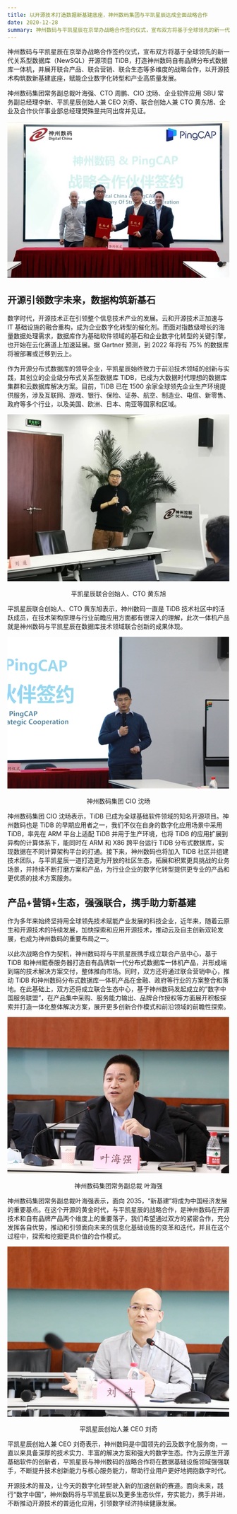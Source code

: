 ```yaml
---
title: 以开源技术打造数据新基建底座，神州数码集团与平凯星辰达成全面战略合作
date: 2020-12-28
summary: 神州数码与平凯星辰在京举办战略合作签约仪式，宣布双方将基于全球领先的新一代关系型数据库（NewSQL）开源项目 TiDB，打造神州数码自有品牌分布式数据库一体机，并展开联合产品、联合营销、联合生态等多维度的战略合作，以开源技术构筑数新基建底座，赋能企业数字化转型和产业高质量发展。
---
```


神州数码与平凯星辰在京举办战略合作签约仪式，宣布双方将基于全球领先的新一代关系型数据库（NewSQL）开源项目 TiDB，打造神州数码自有品牌分布式数据库一体机，并展开联合产品、联合营销、联合生态等多维度的战略合作，以开源技术构筑数新基建底座，赋能企业数字化转型和产业高质量发展。

神州数码集团常务副总裁叶海强、CTO 周鹏、CIO 沈旸、企业软件应用 SBU 常务副总经理李新、平凯星辰创始人兼 CEO 刘奇、联合创始人兼 CTO 黄东旭、企业及合作伙伴事业部总经理樊殊昱共同出席并见证。

![1](media/strategic-cooperation-with-digital-china/1.jpg) 

## 开源引领数字未来，数据构筑新基石

数字时代，开源技术正在引领整个信息技术产业的发展。云和开源技术正加速与 IT 基础设施的融合重构，成为企业数字化转型的催化剂。而面对指数级增长的海量数据处理需求，数据库作为基础软件领域的基石和企业数字化转型的关键引擎，也开始在云化赛道上加速延展。据 Gartner 预测，到 2022 年将有 75% 的数据库将被部署或迁移到云上。

作为开源分布式数据库的领导企业，平凯星辰始终致力于前沿技术领域的创新与实践，其创立的企业级分布式关系型数据库 TiDB，已成为大数据时代理想的数据库集群和云数据库解决方案。目前，TiDB 已在 1500 余家全球领先企业生产环境提供服务，涉及互联网、游戏、银行、保险、证券、航空、制造业、电信、新零售、政府等多个行业，以及美国、欧洲、日本、南亚等国家和区域。

![2](media/strategic-cooperation-with-digital-china/2.jpg)  
<center>平凯星辰联合创始人、CTO 黄东旭</center>  

平凯星辰联合创始人、CTO 黄东旭表示，神州数码一直是 TiDB 技术社区中的活跃成员，在技术架构原理与行业前瞻应用方面都有很深入的理解，此次一体机产品就是神州数码与平凯星辰在数据库技术领域联合创新的成果体现。

![3](media/strategic-cooperation-with-digital-china/3.png)  
 <center>神州数码集团 CIO 沈旸</center>

神州数码集团 CIO 沈旸表示，TiDB 已成为全球基础软件领域的知名开源项目。神州数码也是 TiDB 的早期应用者之一，我们不仅在自身的数字化应用场景中采用 TiDB，率先在 ARM 平台上适配 TiDB 并用于生产环境，也将 TiDB 的应用扩展到异构的计算体系下，能同时在 ARM 和 X86 跨平台运行 TiDB 分布式数据库，实现数据在不同计算架构平台的打通。接下来，神州数码也将加入 TiDB 社区并组建技术团队，与平凯星辰一道打造更为开放的社区生态，拓展和积累更具挑战的业务场景，并持续不断打磨方案和产品，为行业企业的数字化转型提供更专业的产品和更优质的技术方案服务。

## 产品+营销+生态，强强联合，携手助力新基建
作为多年来始终坚持用全球领先技术赋能产业发展的科技企业，近年来，随着云原生和开源技术的持续发展，加快探索和应用开源技术，推动云及自主创新双轮发展，也成为神州数码的重要布局之一。

以此次战略合作为契机，神州数码将与平凯星辰携手成立联合产品中心，基于 TiDB 和神州鲲泰服务器打造自有品牌新一代分布式数据库一体机产品，并形成端到端的技术解决方案交付，整体推向市场。同时，双方还将通过联合营销中心，推动 TiDB 和神州数码分布式数据库一体机产品在金融、政府等行业的方案整合和落地。在此基础上，双方还将成立联合生态中心，基于神州数码发起成立的“数字中国服务联盟”，在产品集中采购、服务能力输出、品牌合作授权等方面展开积极探索并打造一体化整体解决方案，展开更多创新合作模式和前沿领域的前瞻性探索。
 
![4](media/strategic-cooperation-with-digital-china/4.png)  
<center>神州数码集团常务副总裁  叶海强</center>

神州数码集团常务副总裁叶海强表示，面向 2035，“新基建”将成为中国经济发展的重要基点。在这个开源的黄金时代，与平凯星辰的战略合作，是神州数码在开源技术和自有品牌产品两个维度上的重要落子，我们希望通过双方的紧密合作，充分发挥各自优势，推动和引领面向未来的信息化基础设施的变革和迭代，并且在这个过程中，探索和挖掘更具价值的合作模式。

![5](media/strategic-cooperation-with-digital-china/5.png)   
<center>平凯星辰创始人兼 CEO 刘奇</center>

平凯星辰创始人兼 CEO 刘奇表示，神州数码是中国领先的云及数字化服务商，一直以来具备深厚的技术实力、丰富的解决方案和强大的数字生态。作为云原生开源基础软件的创新者，平凯星辰与神州数码的战略合作将在数据基础设施领域强强联手，不断提升技术创新能力与核心服务能力，帮助行业用户更好地拥抱数字时代。

开源技术的普及，让今天的数字化转型驶入新的加速创新的赛道。面向未来，践行“数字中国”，神州数码将与平凯星辰以及更多生态伙伴，夯实能力，携手并进，不断推动开源技术的普适化应用，引领数字经济持续健康发展。
